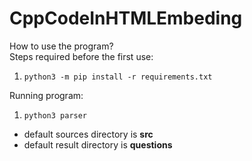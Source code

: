 # CppCodeInHTMLEmbeding

How to use the program?  
Steps required before the first use:  
1) `python3 -m pip install -r requirements.txt`  
  
Running program:  
1) `python3 parser`
* default sources directory is **src**  
* default result directory is **questions**  
